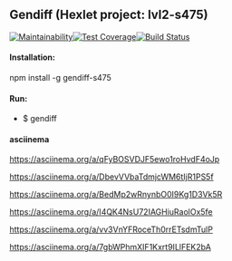 ## Gendiff (Hexlet project: lvl2-s475)

[![Maintainability](https://api.codeclimate.com/v1/badges/fde89405e5294b3b9b51/maintainability)](https://codeclimate.com/github/lev33/project-lvl2-s475/maintainability)[![Test Coverage](https://api.codeclimate.com/v1/badges/fde89405e5294b3b9b51/test_coverage)](https://codeclimate.com/github/lev33/project-lvl2-s475/test_coverage)[![Build Status](https://travis-ci.org/lev33/project-lvl2-s475.svg?branch=master)](https://travis-ci.org/lev33/project-lvl2-s475)

#### Installation:

npm install -g gendiff-s475

#### Run:

*  $ gendiff

#### asciinema

https://asciinema.org/a/qFyBOSVDJF5ewo1roHvdF4oJp

https://asciinema.org/a/DbevVVbaTdmjcWM6tIjR1PS5f

https://asciinema.org/a/BedMp2wRnynbO0I9Kg1D3Vk5R

https://asciinema.org/a/I4QK4NsU72IAGHiuRaolOx5fe

https://asciinema.org/a/vv3VnYFRoceTh0rrETsdmTulP

https://asciinema.org/a/7gbWPhmXIF1Kxrt9ILlFEK2bA

